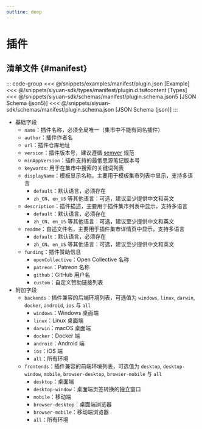```yaml
---
outline: deep
---
```


# 插件

## 清单文件 {#manifest}

::: code-group
<<< @/snippets/examples/manifest/plugin.json [Example]
<<< @/snippets/siyuan-sdk/types/manifest/plugin.d.ts#content [Types]
<<< @/snippets/siyuan-sdk/schemas/manifest/plugin.schema.json5 [JSON Schema (json5)]
<<< @/snippets/siyuan-sdk/schemas/manifest/plugin.schema.json [JSON Schema (json)]
:::

- 基础字段
  - `name`：插件名称，必须全局唯一（集市中不能有同名插件）
  - `author`：插件作者名
  - `url`：插件仓库地址
  - `version`：插件版本号，建议遵循 [semver](https://semver.org/lang/zh-CN/) 规范
  - `minAppVersion`：插件支持的最低思源笔记版本号
  - `keywords`: 用于在集市中搜索的关键词列表
  - `displayName`：模板显示名称，主要用于模板集市列表中显示，支持多语言
    - `default`：默认语言，必须存在
    - `zh_CN`、`en_US` 等其他语言：可选，建议至少提供中文和英文
  - `description`：插件描述，主要用于插件集市列表中显示，支持多语言
    - `default`：默认语言，必须存在
    - `zh_CN`、`en_US` 等其他语言：可选，建议至少提供中文和英文
  - `readme`：自述文件名，主要用于插件集市详情页中显示，支持多语言
    - `default`：默认语言，必须存在
    - `zh_CN`、`en_US` 等其他语言：可选，建议至少提供中文和英文
  - `funding`：插件赞助信息
    - `openCollective`：Open Collective 名称
    - `patreon`：Patreon 名称
    - `github`：GitHub 用户名
    - `custom`：自定义赞助链接列表
- 附加字段
  - `backends`：插件兼容的后端环境列表，可选值为 `windows`, `linux`, `darwin`, `docker`, `android`, `ios` 与 `all`
    - `windows`：Windows 桌面端
    - `linux`：Linux 桌面端
    - `darwin`：macOS 桌面端
    - `docker`：Docker 端
    - `android`：Android 端
    - `ios`：iOS 端
    - `all`：所有环境
  - `frontends`：插件兼容的前端环境列表，可选值为 `desktop`, `desktop-window`, `mobile`, `browser-desktop`, `browser-mobile` 与 `all`
    - `desktop`：桌面端
    - `desktop-window`：桌面端页签转换的独立窗口
    - `mobile`：移动端
    - `browser-desktop`：桌面端浏览器
    - `browser-mobile`：移动端浏览器
    - `all`：所有环境
